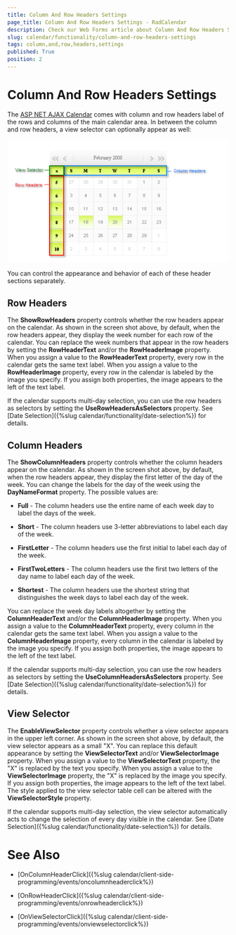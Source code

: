 ```yaml
---
title: Column And Row Headers Settings
page_title: Column And Row Headers Settings - RadCalendar
description: Check our Web Forms article about Column And Row Headers Settings.
slug: calendar/functionality/column-and-row-headers-settings
tags: column,and,row,headers,settings
published: True
position: 2
---
```


# Column And Row Headers Settings



The [ASP NET AJAX Calendar](https://www.telerik.com/products/aspnet-ajax/calendar.aspx) comes with column and row headers label of the rows and columns of the main calendar area. In between the column and row headers, a view selector can optionally appear as well:

![Row and column headers](images/RowAndColumnHeaders.png)

You can control the appearance and behavior of each of these header sections separately.

## Row Headers

The **ShowRowHeaders** property controls whether the row headers appear on the calendar. As shown in the screen shot above, by default, when the row headers appear, they display the week number for each row of the calendar. You can replace the week numbers that appear in the row headers by setting the **RowHeaderText** and/or the **RowHeaderImage** property. When you assign a value to the **RowHeaderText** property, every row in the calendar gets the same text label. When you assign a value to the **RowHeaderImage** property, every row in the calendar is labeled by the image you specify. If you assign both properties, the image appears to the left of the text label.

If the calendar supports multi-day selection, you can use the row headers as selectors by setting the **UseRowHeadersAsSelectors** property. See [Date Selection]({%slug calendar/functionality/date-selection%}) for details.

## Column Headers

The **ShowColumnHeaders** property controls whether the column headers appear on the calendar. As shown in the screen shot above, by default, when the row headers appear, they display the first letter of the day of the week. You can change the labels for the day of the week using the **DayNameFormat** property. The possible values are:

* **Full** - The column headers use the entire name of each week day to label the days of the week.

* **Short** - The column headers use 3-letter abbreviations to label each day of the week.

* **FirstLetter** - The column headers use the first initial to label each day of the week.

* **FirstTwoLetters** - The column headers use the first two letters of the day name to label each day of the week.

* **Shortest** - The column headers use the shortest string that distinguishes the week days to label each day of the week.

You can replace the week day labels altogether by setting the **ColumnHeaderText** and/or the **ColumnHeaderImage** property. When you assign a value to the **ColumnHeaderText** property, every column in the calendar gets the same text label. When you assign a value to the **ColumnHeaderImage** property, every column in the calendar is labeled by the image you specify. If you assign both properties, the image appears to the left of the text label.

If the calendar supports multi-day selection, you can use the row headers as selectors by setting the **UseColumnHeadersAsSelectors** property. See [Date Selection]({%slug calendar/functionality/date-selection%}) for details.

## View Selector

The **EnableViewSelector** property controls whether a view selector appears in the upper left corner. As shown in the screen shot above, by default, the view selector appears as a small "X". You can replace this default appearance by setting the **ViewSelectorText** and/or **ViewSelectorImage** property. When you assign a value to the **ViewSelectorText** property, the "X" is replaced by the text you specify. When you assign a value to the **ViewSelectorImage** property, the "X" is replaced by the image you specify. If you assign both properties, the image appears to the left of the text label. The style applied to the view selector table cell can be altered with the **ViewSelectorStyle** property.

If the calendar supports multi-day selection, the view selector automatically acts to change the selection of every day visible in the calendar. See [Date Selection]({%slug calendar/functionality/date-selection%}) for details.

# See Also

 * [OnColumnHeaderClick]({%slug calendar/client-side-programming/events/oncolumnheaderclick%})

 * [OnRowHeaderClick]({%slug calendar/client-side-programming/events/onrowheaderclick%})

 * [OnViewSelectorClick]({%slug calendar/client-side-programming/events/onviewselectorclick%})
